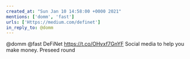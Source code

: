 ```yaml
---
created_at: "Sun Jan 10 14:58:00 +0000 2021"
mentions: ['domm', 'fast']
urls: ['Https://medium.com/definet']
in_reply_to: @domm
---
```


@domm @fast DeFiNet
https://t.co/OHvxf7GnYF
Social media to help you make money.
Preseed round
